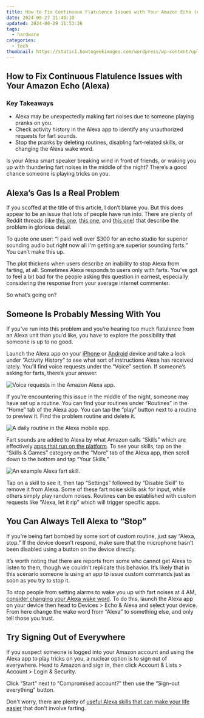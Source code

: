 ```yaml
---
title: How to Fix Continuous Flatulence Issues with Your Amazon Echo (Alexa)
date: 2024-08-27 11:48:10
updated: 2024-08-29 11:53:26
tags:
  - hardware
categories:
  - tech
thumbnail: https://static1.howtogeekimages.com/wordpress/wp-content/uploads/2024/07/53852862599_3972a060f7_o.jpg
---
```


## How to Fix Continuous Flatulence Issues with Your Amazon Echo (Alexa)

### Key Takeaways

* Alexa may be unexpectedly making fart noises due to someone playing pranks on you.
* Check activity history in the Alexa app to identify any unauthorized requests for fart sounds.
* Stop the pranks by deleting routines, disabling fart-related skills, or changing the Alexa wake word.

 Is your Alexa smart speaker breaking wind in front of friends, or waking you up with thundering fart noises in the middle of the night? There’s a good chance someone is playing tricks on you.

##  Alexa’s Gas Is a Real Problem

 If you scoffed at the title of this article, I don’t blame you. But this does appear to be an issue that lots of people have run into. There are plenty of Reddit threads (like [this one](https://www.reddit.com/r/techsupport/comments/1e12urh/my%5Falexa%5Fstarted%5Ffarting%5Fin%5Fthe%5Fmiddle%5Fof%5Fthe/?share%5Fid=rKGZjD77x%5FaFuBo7U8d4P&utm%5Fcontent=1&utm%5Fmedium=ios%5Fapp&utm%5Fname=ioscss&utm%5Fsource=share&utm%5Fterm=1), [this one](https://www.reddit.com/r/alexa/comments/rpdv5f/no%5Fim%5Fnot%5Fjokingour%5Falexa%5Frandomly%5Fstarted/), and [this one](https://www.reddit.com/r/alexa/comments/sfki35/help%5Fecho%5Fstudio%5Fwont%5Fstop%5Ffarting%5Fat%5Fme%5Fserious/)) that describe the problem in glorious detail.

 To quote one user: “I paid well over $300 for an echo studio for superior sounding audio but right now all I'm getting are superior sounding farts.” You can’t make this up.

 The plot thickens when users describe an inability to stop Alexa from farting, at all. Sometimes Alexa responds to users only with farts. You’ve got to feel a bit bad for the people asking this question in earnest, especially considering the response from your average internet commenter.

 So what’s going on?

##  Someone Is Probably Messing With You

 If you’ve run into this problem and you’re hearing too much flatulence from an Alexa unit than you’d like, you have to explore the possibility that someone is up to no good.

 Launch the Alexa app on your [iPhone](https://apps.apple.com/us/app/amazon-alexa/id944011620) or [Android](https://www.anrdoezrs.net/links/3607085/type/dlg/sid/UUhtgUeUpU2004263/https://play.google.com/store/apps/details?id=com.amazon.dee.app) device and take a look under “Activity History” to see what sort of instructions Alexa has received lately. You’ll find voice requests under the “Voice” section. If someone’s asking for farts, there’s your answer.

![Voice requests in the Amazon Alexa app.](https://static1.howtogeekimages.com/wordpress/wp-content/uploads/2024/07/screenshot-2024-07-19-at-12-06-33.png) 

 If you’re encountering this issue in the middle of the night, someone may have set up a routine. You can find your routines under “Routines” in the “Home” tab of the Alexa app. You can tap the “play” button next to a routine to preview it. Find the problem routine and delete it.

![A daily routine in the Alexa mobile app.](https://static1.howtogeekimages.com/wordpress/wp-content/uploads/2024/07/screenshot-2024-07-19-at-12-07-50.png) 

 Fart sounds are added to Alexa by what Amazon calls “Skills” which are effectively [apps that run on the platform](https://digital-screen-recording.techidaily.com/new-in-2024-expert-blueprint-fashioning-timer-functionality-with-video-editors/). To see your skills, tap on the “Skills & Games” category on the “More” tab of the Alexa app, then scroll down to the bottom and tap “Your Skills.”

![An example Alexa fart skill.](https://static1.howtogeekimages.com/wordpress/wp-content/uploads/2024/07/screenshot-2024-07-19-at-12-08-38.png) 

 Tap on a skill to see it, then tap “Settings” followed by “Disable Skill” to remove it from Alexa. Some of these fart noise skills ask for input, while others simply play random noises. Routines can be established with custom requests like “Alexa, let it rip” which will trigger specific apps.

##  You Can Always Tell Alexa to “Stop”

 If you’re being fart bombed by some sort of custom routine, just say “Alexa, stop.” If the device doesn’t respond, make sure that the microphone hasn’t been disabled using a button on the device directly.

 It’s worth noting that there are reports from some who cannot get Alexa to listen to them, though we couldn’t replicate this behavior. It’s likely that in this scenario someone is using an app to issue custom commands just as soon as you try to stop it.

 To stop people from setting alarms to wake you up with fart noises at 4 AM, [consider changing your Alexa wake word](https://some-skills.techidaily.com/2024-approved-ultimate-resource-compilation-for-media-imagery/). To do this, launch the Alexa app on your device then head to Devices > Echo & Alexa and select your device. From here change the wake word from “Alexa” to something else, and only tell those you trust.

##  Try Signing Out of Everywhere

 If you suspect someone is logged into your Amazon account and using the Alexa app to play tricks on you, a nuclear option is to sign out of everywhere. Head to Amazon and sign in, then click Account & Lists > Account > Login & Security.

 Click “Start” next to “Compromised account?” then use the “Sign-out everything” button.

 Don't worry, there are plenty of [useful Alexa skills that can make your life easier](https://sound-issues.techidaily.com/overcoming-audio-issues-a-comprehensive-fix-guide-for-noise-problems-on-lenovo-machines/) that don't involve farting.

<ins class="adsbygoogle"
     style="display:block"
     data-ad-format="autorelaxed"
     data-ad-client="ca-pub-7571918770474297"
     data-ad-slot="1223367746"></ins>



<ins class="adsbygoogle"
     style="display:block"
     data-ad-client="ca-pub-7571918770474297"
     data-ad-slot="8358498916"
     data-ad-format="auto"
     data-full-width-responsive="true"></ins>
